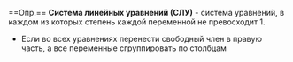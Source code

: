 
==Опр.== **Система линейных уравнений (СЛУ)** - система уравнений, в каждом из которых степень каждой переменной не превосходит 1.

- Если во всех уравнениях перенести свободный член в правую часть, а все переменные сгруппировать по столбцам


